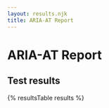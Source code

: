 ```yaml
---
layout: results.njk
title: ARIA-AT Report
---
```

# ARIA-AT Report

## Test results

{% resultsTable results %}
